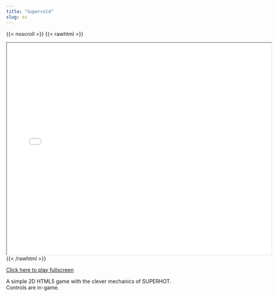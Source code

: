 ```yaml
---
title: "Supercold"
slug: sc
---
```


{{< noscroll >}}
{{< rawhtml >}}
<iframe width="720" height="576" name="iframe" src="/cjs-garchive/sc/index.html"></iframe>
{{< /rawhtml >}}

[Click here to play fullscreen](/cjs-garchive/sc)

A simple 2D HTML5 game with the clever mechanics of SUPERHOT.
Controls are in-game.
